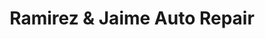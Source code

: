 ---
title: "Ramirez & Jaime Auto Repair"
url: /round-lake-park/ramirez-und-jaime-auto-repair/
shop: Autowerkstatt
---